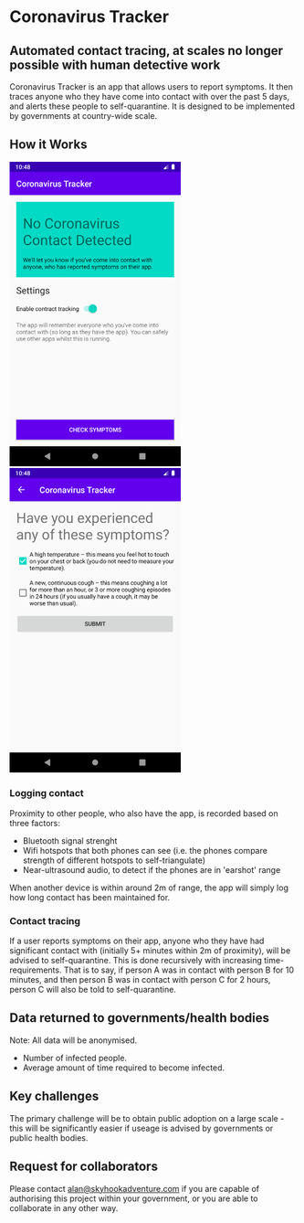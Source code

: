 # Coronavirus Tracker

## Automated contact tracing, at scales no longer possible with human detective work

Coronavirus Tracker is an app that allows users to report symptoms. It then traces anyone who they have come into contact with over the past 5 days, and alerts these people to self-quarantine. It is designed to be implemented by governments at country-wide scale.

## How it Works

<img src="./pitch/images/android-home.png" alt="drawing" width="300"/>
<img src="./pitch/images/android-symptoms.png" alt="drawing" width="300"/>

### Logging contact

Proximity to other people, who also have the app, is recorded based on three factors:
- Bluetooth signal strenght
- Wifi hotspots that both phones can see (i.e. the phones compare strength of different hotspots to self-triangulate)
- Near-ultrasound audio, to detect if the phones are in 'earshot' range

When another device is within around 2m of range, the app will simply log how long contact has been maintained for.

### Contact tracing

If a user reports symptoms on their app, anyone who they have had significant contact with (initially 5+ minutes within 2m of proximity), will be advised to self-quarantine. This is done recursively with increasing time-requirements. That is to say, if person A was in contact with person B for 10 minutes, and then person B was in contact with person C for 2 hours, person C will also be told to self-quarantine.

## Data returned to governments/health bodies

Note: All data will be anonymised.

- Number of infected people.
- Average amount of time required to become infected.

## Key challenges

The primary challenge will be to obtain public adoption on a large scale - this will be significantly easier if useage is advised by governments or public health bodies.

## Request for collaborators

Please contact alan@skyhookadventure.com if you are capable of authorising this project within your government, or you are able to collaborate in any other way.